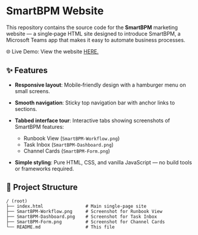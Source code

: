 # SmartBPM Website

This repository contains the source code for the **SmartBPM** marketing website — a single‑page HTML site designed to introduce SmartBPM, a Microsoft Teams app that makes it easy to automate business processes.

🌐 Live Demo: View the website <a href="https://webparts360-ai.github.io/SmartBPM/home.html">HERE.</a>

## ✨ Features

* **Responsive layout**: Mobile‑friendly design with a hamburger menu on small screens.
* **Smooth navigation**: Sticky top navigation bar with anchor links to sections.
* **Tabbed interface tour**: Interactive tabs showing screenshots of SmartBPM features:

  * Runbook View (`SmartBPM-Workflow.png`)
  * Task Inbox (`SmartBPM-Dashboard.png`)
  * Channel Cards (`SmartBPM-Form.png`)
* **Simple styling**: Pure HTML, CSS, and vanilla JavaScript — no build tools or frameworks required.

## 📂 Project Structure

```
/ (root)
├── index.html                # Main single‑page site
├── SmartBPM-Workflow.png     # Screenshot for Runbook View
├── SmartBPM-Dashboard.png    # Screenshot for Task Inbox
├── SmartBPM-Form.png         # Screenshot for Channel Cards
└── README.md                 # This file
```

